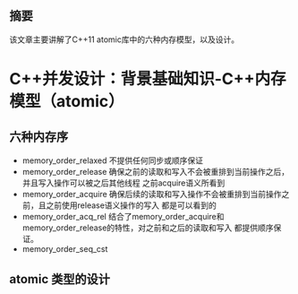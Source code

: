 ## 摘要
该文章主要讲解了C++11 atomic库中的六种内存模型，以及设计。

# C++并发设计：背景基础知识-C++内存模型（atomic）
## 六种内存序
+ memory_order_relaxed
  不提供任何同步或顺序保证
+ memory_order_release
  确保之前的读取和写入不会被重排到当前操作之后，并且写入操作可以被之后其他线程
  之前acquire语义所看到
+ memory_order_acquire
  确保后续的读取和写入操作不会被重排到当前操作之前，且之前使用release语义操作的写入
  都是可以看到的
+ memory_order_acq_rel
  结合了memory_order_acquire和memory_order_release的特性，对之前和之后的读取和写入
  都提供顺序保证。
+ memory_order_seq_cst

## atomic 类型的设计




